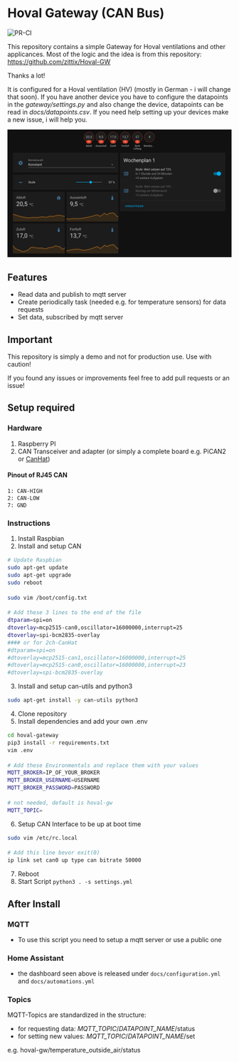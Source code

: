 # Hoval Gateway (CAN Bus)
![PR-CI](https://github.com/chrishrb/hoval-gateway/actions/workflows/pr-ci.yml/badge.svg)

This repository contains a simple Gateway for Hoval ventilations and other applicances.
Most of the logic and the idea is from this repository: https://github.com/zittix/Hoval-GW 

Thanks a lot!

It is configured for a Hoval ventilation (HV) (mostly in German - i will change that soon). If you have another device you have to configure the datapoints in the *gateway/settings.py* and also change the device, datapoints can be read in *docs/datapoints.csv*.
If you need help setting up your devices make a new issue, i will help you.

![Home Assistant](docs/screenshot_1.png "Home Assistant Sample Dashboard")

## Features

- Read data and publish to mqtt server
- Create periodically task (needed e.g. for temperature sensors) for data requests
- Set data, subscribed by mqtt server

## Important
This repository is simply a demo and not for production use. Use with caution!

If you found any issues or improvements feel free to add pull requests or an issue!

## Setup required
### Hardware
1. Raspberry PI
2. CAN Transceiver and adapter (or simply a complete board e.g. PiCAN2 or [CanHat](https://www.waveshare.com/2-ch-can-hat.htm))

#### Pinout of RJ45 CAN
```
1: CAN-HIGH
2: CAN-LOW
7: GND
```

### Instructions
1. Install Raspbian
2. Install and setup CAN
```bash
# Update Raspbian
sudo apt-get update 
sudo apt-get upgrade 
sudo reboot 

sudo vim /boot/config.txt

# Add these 3 lines to the end of the file
dtparam=spi=on 
dtoverlay=mcp2515-can0,oscillator=16000000,interrupt=25 
dtoverlay=spi-bcm2835-overlay
#### or for 2ch-CanHat
#dtparam=spi=on
#dtoverlay=mcp2515-can1,oscillator=16000000,interrupt=25
#dtoverlay=mcp2515-can0,oscillator=16000000,interrupt=23
#dtoverlay=spi-bcm2835-overlay

```
3. Install and setup can-utils and python3
```bash
sudo apt-get install -y can-utils python3
```
4. Clone repository
5. Install dependencies and add your own .env
```bash
cd hoval-gateway
pip3 install -r requirements.txt
vim .env

# Add these Environmentals and replace them with your values
MQTT_BROKER=IP_OF_YOUR_BROKER
MQTT_BROKER_USERNAME=USERNAME
MQTT_BROKER_PASSWORD=PASSWORD

# not needed, default is hoval-gw
MQTT_TOPIC=
```
6. Setup CAN Interface to be up at boot time
```bash
sudo vim /etc/rc.local

# Add this line bevor exit(0)
ip link set can0 up type can bitrate 50000
```

7. Reboot
8. Start Script ```python3 . -s settings.yml```

## After Install 
### MQTT
- To use this script you need to setup a mqtt server or use a public one

### Home Assistant
- the dashboard seen above is released under `docs/configuration.yml` and `docs/automations.yml`

### Topics
MQTT-Topics are standardized in the structure: 
- for requesting data: *MQTT_TOPIC*/*DATAPOINT_NAME*/status
- for setting new values: *MQTT_TOPIC*/*DATAPOINT_NAME*/set

e.g. hoval-gw/temperature_outside_air/status

